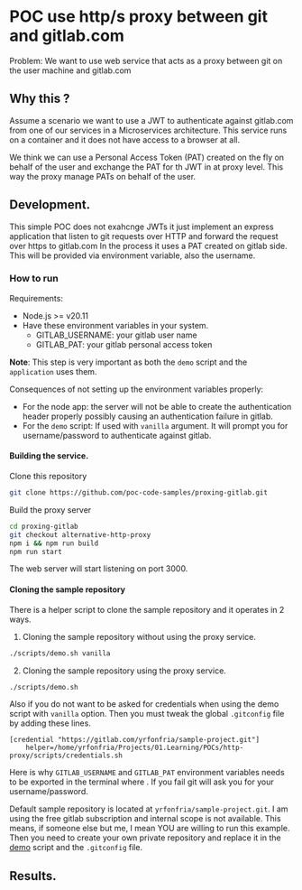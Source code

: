 # POC use http/s proxy between git and gitlab.com


Problem: We want to use web service that acts as a proxy between git on the user machine and gitlab.com

## Why this ?


Assume a scenario we want to use a JWT to authenticate against gitlab.com from one of our services in a Microservices architecture.
This service runs on a container and it does not have access to a browser at all.

We think we can use a Personal Access Token (PAT) created on the fly on behalf of the user and exchange the PAT for th JWT in at proxy level.
This way the proxy manage PATs on behalf of the user.

## Development.

This simple POC does not exahcnge JWTs it just implement an express application that listen to git requests over HTTP and forward the request over https to gitlab.com
In the process it uses a PAT created on gitlab side. This will be provided via environment variable, also the username.


### How to run

Requirements:
- Node.js >= v20.11
- Have these environment variables in your system.
  - GITLAB_USERNAME: your gitlab user name
  - GITLAB_PAT: your gitlab personal access token

**Note**: This step is very important as both the `demo` script and the `application` uses them.

Consequences of not setting up the environment variables properly:
- For the node app: the server will not be able to create the authentication header properly possibly causing an authentication failure in gitlab.
- For the `demo` script: If used with  `vanilla` argument. It will prompt you for username/password to authenticate against gitlab.


#### Building the service.

Clone this repository

```sh
git clone https://github.com/poc-code-samples/proxing-gitlab.git

```
Build the proxy server

```sh
cd proxing-gitlab
git checkout alternative-http-proxy
npm i && npm run build
npm run start
```

The web server will start listening on port 3000.

#### Cloning the sample repository

There is a helper script to clone the sample repository and it operates in 2 ways.

1. Cloning the sample repository without using the proxy service.
  ```sh
  ./scripts/demo.sh vanilla
  ```
2. Cloning the sample repository using the proxy service.
  ```sh
  ./scripts/demo.sh
  ```
Also if you do not want to be asked for credentials when using the demo script with `vanilla` option. Then you must tweak the global `.gitconfig` file by adding these lines.

```text
[credential "https://gitlab.com/yrfonfria/sample-project.git"]
	helper=/home/yrfonfria/Projects/01.Learning/POCs/http-proxy/scripts/credentials.sh
```
Here is why `GITLAB_USERNAME` and `GITLAB_PAT` environment variables needs to be exported in the terminal where  . If you fail git will ask you for your username/password.

Default sample repository is located at `yrfonfria/sample-project.git`. I am using the free gitlab subscription and internal scope is not available. This means, if someone else but me, I mean YOU are willing to run this example. Then you need to create your own private repository and replace it in the [demo](./scripts/demo.sh) script and the `.gitconfig` file.



## Results.




